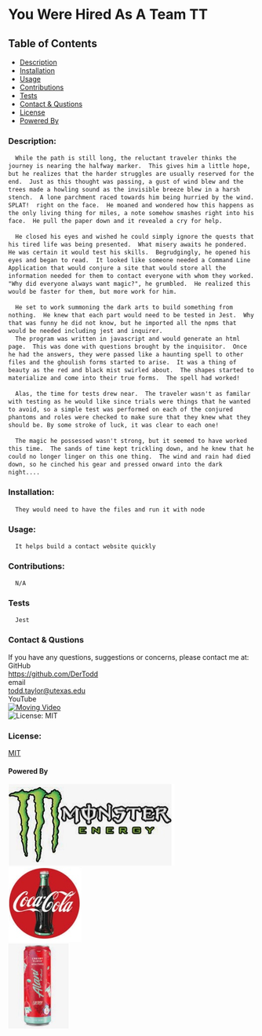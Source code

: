 
  # You Were Hired As A Team TT

  ## Table of Contents
  * [Description](#descrip)
  * [Installation](#install)
  * [Usage](#usage)
  * [Contributions](#contri)
  * [Tests](#tests)
  * [Contact & Qustions](#contact)
  * [License](#license)
  * [Powered By](#powered-by)
  <a name='descrip'></a>
  ### Description:
      While the path is still long, the reluctant traveler thinks the journey is nearing the halfway marker.  This gives him a little hope, but he realizes that the harder struggles are usually reserved for the end.  Just as this thought was passing, a gust of wind blew and the trees made a howling sound as the invisible breeze blew in a harsh stench.  A lone parchment raced towards him being hurried by the wind.  SPLAT!  right on the face.  He moaned and wondered how this happens as the only living thing for miles, a note somehow smashes right into his face.  He pull the paper down and it revealed a cry for help.  
      
      He closed his eyes and wished he could simply ignore the quests that his tired life was being presented.  What misery awaits he pondered.  He was certain it would test his skills.  Begrudgingly, he opened his eyes and began to read.  It looked like someone needed a Command Line Application that would conjure a site that would store all the information needed for them to contact everyone with whom they worked.  "Why did everyone always want magic?", he grumbled.  He realized this would be faster for them, but more work for him.  

      He set to work summoning the dark arts to build something from nothing.  He knew that each part would need to be tested in Jest.  Why that was funny he did not know, but he imported all the npms that would be needed including jest and inquirer.
      The program was written in javascript and would generate an html page.  This was done with questions brought by the inquisitor.  Once he had the answers, they were passed like a haunting spell to other files and the ghoulish forms started to arise.  It was a thing of beauty as the red and black mist swirled about.  The shapes started to materialize and come into their true forms.  The spell had worked!   

      Alas, the time for tests drew near.  The traveler wasn't as familar with testing as he would like since trials were things that he wanted to avoid, so a simple test was performed on each of the conjured phantoms and roles were checked to make sure that they knew what they should be. By some stroke of luck, it was clear to each one!

      The magic he possessed wasn't strong, but it seemed to have worked this time.  The sands of time kept trickling down, and he knew that he could no longer linger on this one thing.  The wind and rain had died down, so he cinched his gear and pressed onward into the dark night....
      
      

  <a name='install'></a>
  ### Installation:
      They would need to have the files and run it with node

  <a name='usage'></a>
  ### Usage: 
      It helps build a contact website quickly

  <a name='contri'></a>
  ### Contributions:
      N/A

  <a name='tests'></a>
  ### Tests
      Jest

  <a name='contact'></a>
  ### Contact & Qustions
  If you have any questions, suggestions or concerns, please contact me at:  
  GitHub  
  https://github.com/DerTodd  
  email  
      todd.taylor@utexas.edu  
  YouTube  
  [![Moving Video](./assets./images/Team.jpg)](https://youtu.be/u-u7bEucAfQ)  
![License: MIT](https://img.shields.io/badge/License-MIT-yellow.svg)
  <a name='licnese'></a>
  ### License:
  [MIT](https://opensource.org/licenses/MIT)

  <a name='powered-by'></a>
  #### Powered By
  ![Monster](./assets/images/monster.jpg)  
  ![Coke](./assets/images/coke.jpg)  
  ![Alani Nu](./assets/images/alani_nu.jpg) 
